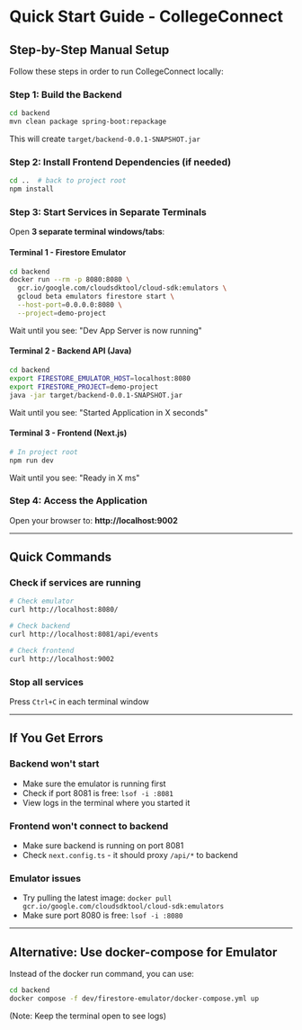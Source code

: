 # Quick Start Guide - CollegeConnect

## Step-by-Step Manual Setup

Follow these steps in order to run CollegeConnect locally:

### Step 1: Build the Backend

```bash
cd backend
mvn clean package spring-boot:repackage
```

This will create `target/backend-0.0.1-SNAPSHOT.jar`

### Step 2: Install Frontend Dependencies (if needed)

```bash
cd ..  # back to project root
npm install
```

### Step 3: Start Services in Separate Terminals

Open **3 separate terminal windows/tabs**:

#### Terminal 1 - Firestore Emulator
```bash
cd backend
docker run --rm -p 8080:8080 \
  gcr.io/google.com/cloudsdktool/cloud-sdk:emulators \
  gcloud beta emulators firestore start \
  --host-port=0.0.0.0:8080 \
  --project=demo-project
```

Wait until you see: "Dev App Server is now running"

#### Terminal 2 - Backend API (Java)
```bash
cd backend
export FIRESTORE_EMULATOR_HOST=localhost:8080
export FIRESTORE_PROJECT=demo-project
java -jar target/backend-0.0.1-SNAPSHOT.jar
```

Wait until you see: "Started Application in X seconds"

#### Terminal 3 - Frontend (Next.js)
```bash
# In project root
npm run dev
```

Wait until you see: "Ready in X ms"

### Step 4: Access the Application

Open your browser to: **http://localhost:9002**

---

## Quick Commands

### Check if services are running
```bash
# Check emulator
curl http://localhost:8080/ 

# Check backend
curl http://localhost:8081/api/events

# Check frontend  
curl http://localhost:9002
```

### Stop all services
Press `Ctrl+C` in each terminal window

---

## If You Get Errors

### Backend won't start
- Make sure the emulator is running first
- Check if port 8081 is free: `lsof -i :8081`
- View logs in the terminal where you started it

### Frontend won't connect to backend
- Make sure backend is running on port 8081
- Check `next.config.ts` - it should proxy `/api/*` to backend

### Emulator issues
- Try pulling the latest image: `docker pull gcr.io/google.com/cloudsdktool/cloud-sdk:emulators`
- Make sure port 8080 is free: `lsof -i :8080`

---

## Alternative: Use docker-compose for Emulator

Instead of the docker run command, you can use:

```bash
cd backend
docker compose -f dev/firestore-emulator/docker-compose.yml up
```

(Note: Keep the terminal open to see logs)

